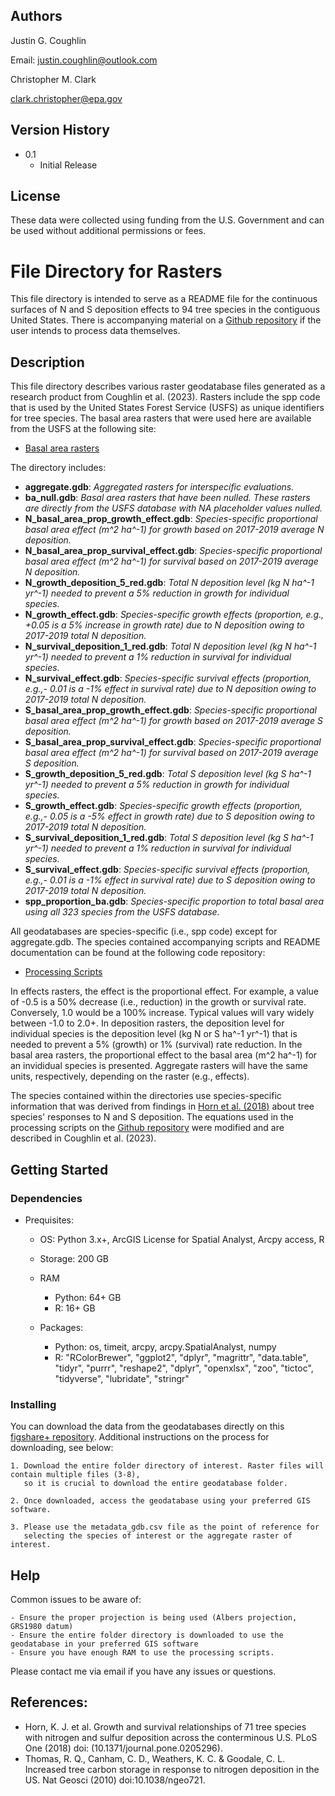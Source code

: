 ## Authors

Justin G. Coughlin

Email: justin.coughlin@outlook.com

Christopher M. Clark

clark.christopher@epa.gov

## Version History

* 0.1
    * Initial Release

## License

These data were collected using funding from the U.S. Government and can be used without additional permissions or fees. 

# File Directory for Rasters
This file directory is intended to serve as a README file for the continuous surfaces of N and S deposition effects to 94 tree species in the contiguous United States.
There is accompanying material on a [Github repository](https://github.com/Justin-Coughlin/air_pollution_effects_trees) if the user intends to process data themselves.

## Description
This file directory describes various raster geodatabase files generated as a research product from Coughlin et al. (2023).
Rasters include the spp code that is used by the United States Forest Service (USFS) as unique identifiers for tree species. 
The basal area rasters that were used here are available from the USFS at the following site:
* [Basal area rasters](https://www.fs.usda.gov/rds/archive/catalog/RDS-2013-0013)

The directory includes:

* **aggregate.gdb**: *Aggregated rasters for interspecific evaluations.* 
* **ba_null.gdb**: *Basal area rasters that have been nulled. These rasters are directly from the USFS database with NA placeholder values nulled.*
* **N_basal_area_prop_growth_effect.gdb**: *Species-specific proportional basal area effect (m^2 ha^-1) for growth based on 2017-2019 average N deposition.*
* **N_basal_area_prop_survival_effect.gdb**: *Species-specific proportional basal area effect (m^2 ha^-1) for survival based on 2017-2019 average N deposition.*
* **N_growth_deposition_5_red.gdb**: *Total N deposition level (kg N ha^-1 yr^-1) needed to prevent a 5% reduction in growth for individual species.*
* **N_growth_effect.gdb**: *Species-specific growth effects (proportion, e.g., +0.05 is a 5% increase in growth rate) due to N deposition owing to 2017-2019 total N deposition.*
* **N_survival_deposition_1_red.gdb**: *Total N deposition level (kg N ha^-1 yr^-1) needed to prevent a 1% reduction in survival for individual species.*
* **N_survival_effect.gdb**: *Species-specific survival effects (proportion, e.g.,- 0.01 is a -1% effect in survival rate) due to N deposition owing to 2017-2019 total N deposition.*
* **S_basal_area_prop_growth_effect.gdb**: *Species-specific proportional basal area effect (m^2 ha^-1) for growth based on 2017-2019 average S deposition.*
* **S_basal_area_prop_survival_effect.gdb**: *Species-specific proportional basal area effect (m^2 ha^-1) for survival based on 2017-2019 average S deposition.*
* **S_growth_deposition_5_red.gdb**: *Total S deposition level (kg S ha^-1 yr^-1) needed to prevent a 5% reduction in growth for individual species.*
* **S_growth_effect.gdb**: *Species-specific growth effects (proportion, e.g.,- 0.05 is a -5% effect in growth rate) due to S deposition owing to 2017-2019 total N deposition.*
* **S_survival_deposition_1_red.gdb**: *Total S deposition level (kg S ha^-1 yr^-1) needed to prevent a 1% reduction in survival for individual species.*
* **S_survival_effect.gdb**: *Species-specific survival effects (proportion, e.g.,- 0.01 is a -1% effect in survival rate) due to S deposition owing to 2017-2019 total N deposition.*
* **spp_proportion_ba.gdb**: *Species-specific proportion to total basal area using all 323 species from the USFS database.*

All geodatabases are species-specific (i.e., spp code) except for aggregate.gdb. The species contained accompanying scripts and README documentation can be found at the following code repository:
* [Processing Scripts](https://github.com/Justin-Coughlin/air_pollution_effects_trees)

In effects rasters, the effect is the proportional effect. For example, a value of -0.5 is a 50% decrease (i.e., reduction) in the growth or survival rate. Conversely, 1.0 would be a 100% increase. Typical values 
will vary widely between -1.0 to 2.0+. In deposition rasters, the deposition level for individual species is the deposition level (kg N or S ha^-1 yr^-1) that is needed to prevent a 5% (growth) or
1% (survival) rate reduction. In the basal area rasters, the proportional effect to the basal area (m^2 ha^-1) for an invididual species is presented. Aggregate rasters will have the same units, respectively, depending on the raster (e.g., effects).

The species contained within the directories use species-specific information that was derived from findings in [Horn et al. (2018)](https://doi.org/10.1371/journal.pone.0205296) about tree species' responses to N and S deposition. The equations used in the processing scripts on the [Github repository](https://github.com/Justin-Coughlin/air_pollution_effects_trees/tree/main/python) were modified and are described in Coughlin et al. (2023).

## Getting Started

### Dependencies

* Prequisites:
    * OS: Python 3.x+, ArcGIS License for Spatial Analyst, Arcpy access, R

    * Storage: 200 GB

    * RAM 
        * Python: 64+ GB
        * R: 16+ GB

    * Packages: 
        * Python: os, timeit, arcpy, arcpy.SpatialAnalyst, numpy
        * R: "RColorBrewer", "ggplot2", "dplyr", "magrittr", "data.table", "tidyr", "purrr", "reshape2", "dplyr", "openxlsx", "zoo", "tictoc", "tidyverse", "lubridate", "stringr"

### Installing
You can download the data from the geodatabases directly on this [figshare+ repository](https://github.com/Justin-Coughlin/air_pollution_effects_trees).
Additional instructions on the process for downloading, see below: 
```
1. Download the entire folder directory of interest. Raster files will contain multiple files (3-8), 
   so it is crucial to download the entire geodatabase folder.

2. Once downloaded, access the geodatabase using your preferred GIS software.

3. Please use the metadata_gdb.csv file as the point of reference for 
   selecting the species of interest or the aggregate raster of interest.
```
## Help

Common issues to be aware of:
```
- Ensure the proper projection is being used (Albers projection, GRS1980 datum) 
- Ensure the entire folder directory is downloaded to use the geodatabase in your preferred GIS software
- Ensure you have enough RAM to use the processing scripts.
```
Please contact me via email if you have any issues or questions.

## References:

* Horn, K. J. et al. Growth and survival relationships of 71 tree species with nitrogen and sulfur deposition across the conterminous U.S. PLoS One (2018) doi: (10.1371/journal.pone.0205296).
* Thomas, R. Q., Canham, C. D., Weathers, K. C. & Goodale, C. L. Increased tree carbon storage in response to nitrogen deposition in the US. Nat Geosci (2010) doi:10.1038/ngeo721.

